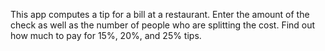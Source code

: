 This app computes a tip for a bill at a restaurant.
Enter the amount of the check as well as the number of people who are splitting the cost.
Find out how much to pay for 15%, 20%, and 25% tips.
